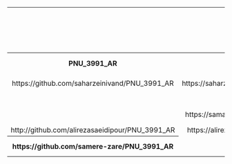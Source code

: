 <table style="width:100%">

<tr>
<td colspan="7" align="center">اعضای گروه1</td>
</tr>

  
<tr>
<td colspan="7"  align="center">نام درس :متدولوژی ایجاد نرم افزار</td>
</tr>

<tr>
<td colspan="7"  align="center">موضوع پروژه:</td>
</tr>

<tr>
<td colspan="7"   align="center">سرگروه تیم:سحرزینی وندمقدم</td>
</tr>

<tr>
 <th  align="center">PNU_3991_AR</th>
 <th  align="center">SOP</th>
 <th  align="center">رزومه</th>
 <th  align="center">نام/نام خانوادگی</th>
 <th  align="center">شماره دانشجویی</th>
 <th  align="center">ردیف</th>
 </tr>
 
 <tr>
 <td  align="center">https://github.com/saharzeinivand/PNU_3991_AR</td>
 <td  align="center">https://saharzeinivand.github.io/SOP/</td>
 <td  align="center">https://saharzeinivand.github.io/Resume/</td>
 <td  align="center">سحرزینی وندمقدم</td>
 <td  align="center">980173622</td>
 <td align="center">1</td>
 </tr>
 
 <tr>
 <td  align="center"></td> 
 <td  align="center"></td>
 <td  align="center"></td>
 <td  align="center">علی مهرائی</td>
 <td  align="center">949513880</td>
 <td align="center">2</td>
 </tr>
 
 <tr>
 <td  align="center"></td> 
 <td  align="center">https://samashiyane.github.io/SOP/</td>
 <td  align="center">https://samashiyane.github.io/</td>
 <td  align="center">سیدعلی محترمی</td>
 <td  align="center">980199610</td>
 <td align="center">3</td>
 </tr>
 
 <tr>
 <td  align="center">http://github.com/alirezasaeidipour/PNU_3991_AR</td>
 <td  align="center">https://alirezasaeidipour.github.io/</td>
 <td  align="center">علیرضا سعیدی پور</td>
 <td  align="center">970208157</td>
 <td align="center">4</td>
 </tr>
 
 <tr>
 <th  align="center">https://github.com/samere-zare/PNU_3991_AR</th>
 <td  align="center"></td>
 <td  align="center">https://samere-zare.github.io/samerezare.githab.io/</td>
 <td  align="center">سامره زارع</td>
 <td  align="center">980218785</td>
 <td align="center">5</td>
 </tr>
 
 
</table>
